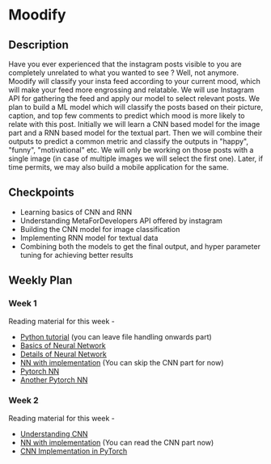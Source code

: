 # Moodify

## Description

Have you ever experienced that the instagram posts visible to you are completely unrelated to what you wanted to see ? Well, not anymore.
Moodify will classify your insta feed according to your current mood, which will make your feed more engrossing and relatable. We will use Instagram API for gathering the feed and apply our model to select relevant posts. We plan to build a ML model which will classify the posts based on their picture, caption, and top few comments to predict which mood is more likely to relate with this post. 
Initially we will learn a CNN based model for the image part and a RNN based model for the textual part. Then we will combine their outputs to predict a common metric and classify the outputs in "happy", "funny", "motivational" etc.
We will only be working on those posts with a single image (in case of multiple images we will select the first one). Later, if time permits, we may also build a mobile application for the same.

## Checkpoints

- Learning basics of CNN and RNN
- Understanding MetaForDevelopers API offered by instagram
- Building the CNN model for image classification
- Implementing RNN model for textual data
- Combining both the models to get the final output, and hyper parameter tuning for achieving better results 

## Weekly Plan

### Week 1
Reading material for this week \-
- [Python tutorial](https://www.w3schools.com/python/) (you can leave file handling onwards part)
- [Basics of Neural Network](https://www.analyticsvidhya.com/blog/2021/03/basics-of-neural-network/)
- [Details of Neural Network](https://www.analyticsvidhya.com/blog/2021/05/beginners-guide-to-artificial-neural-network/)
- [NN with implementation](https://towardsdatascience.com/neural-networks-for-beginners-by-beginners-6bfc002e13a2) (You can skip the CNN part for now)
- [Pytorch NN](https://curiousily.com/posts/build-your-first-neural-network-with-pytorch/)
- [Another Pytorch NN](https://towardsdatascience.com/how-to-code-a-simple-neural-network-in-pytorch-for-absolute-beginners-8f5209c50fdd)

### Week 2
Reading material for this week \-
- [Understanding CNN](https://www.analyticsvidhya.com/blog/2021/05/convolutional-neural-networks-cnn/)
- [NN with implementation](https://towardsdatascience.com/neural-networks-for-beginners-by-beginners-6bfc002e13a2) (You can read the CNN part now)
- [CNN Implementation in PyTorch](https://medium.com/thecyphy/train-cnn-model-with-pytorch-21dafb918f48)
